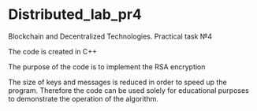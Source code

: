 # Distributed_lab_pr4
Blockchain and Decentralized Technologies. Practical task №4

The code is created in С++

The purpose of the code is to implement the RSA encryption

The size of keys and messages is reduced in order to speed up the program. Therefore the code can be used solely for educational purposes to demonstrate the operation of the algorithm.
